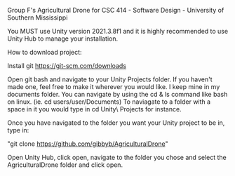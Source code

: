 Group F's Agricultural Drone for CSC 414 - Software Design - University of Southern Mississippi

You MUST use Unity version 2021.3.8f1 and it is highly recommended to use Unity Hub to manage your installation.

How to download project:

Install git
https://git-scm.com/downloads

Open git bash and navigate to your Unity Projects folder. If you haven't made one, feel free to make it wherever you would like. I keep mine in my documents folder.
You can navigate by using the cd & ls command like bash on linux. (ie. cd users/user/Documents) 
To naviagate to a folder with a space in it you would type in cd Unity\ Projects for instance.

Once you have navigated to the folder you want your Unity project to be in, type in:

"git clone https://github.com/gibbyb/AgriculturalDrone"

Open Unity Hub, click open, navigate to the folder you chose and select the AgriculturalDrone folder and click open. 

